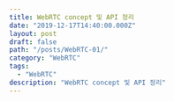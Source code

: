 ```yaml
---
title: WebRTC concept 및 API 정리
date: "2019-12-17T14:40:00.000Z"
layout: post
draft: false
path: "/posts/WebRTC-01/"
category: "WebRTC"
tags:
  - "WebRTC"
description: "WebRTC concept 및 API 정리"
---
```


